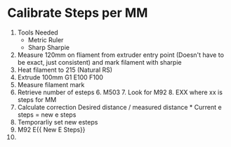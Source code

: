 
# Calibrate Steps per MM
1. Tools Needed
	* Metric Ruler
	* Sharp Sharpie 
2. Measure 120mm on fliament from extruder entry point (Doesn't have to be exact, just consistent) and mark filament with sharpie
3. Heat filament to 215 (Natural RS)
4. Extrude 100mm
	G1 E100 F100
5. Measure filament mark
6. Retrieve number of esteps
	6. M503
	7. Look for M92
	8.  EXX where xx is steps for MM
7. Calculate correction
	Desired distance / measured distance * Current e steps = new e steps
8. Temporarliy set new esteps
9. M92 E{{ New E Steps}}
10. 
	
<!--stackedit_data:
eyJoaXN0b3J5IjpbMTAzNDE3OTkzNywyMDQ3OTI4OTk1LC0yNT
E1MzA3OTAsNDk3ODE4ODEwXX0=
-->